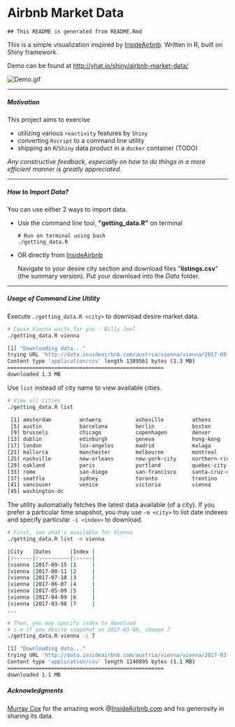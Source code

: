Airbnb Market Data
================

    ## This README is generated from README.Rmd

This is a simple visualization inspired by [InsideAirbnb](http://insideairbnb.com/). Written in R, built on Shiny framework.

Demo can be found at <http://yhat.io/shiny/airbnb-market-data/>

![Demo.gif](demo.gif)

------------------------------------------------------------------------

##### Motivation

This project aims to exercise

-   utilizing various `reactivity` features by `Shiny`
-   converting `Rscript` to a command line utility
-   shipping an `R`/`Shiny` data product in a `docker` container (TODO)

*Any constructive feedback, especially on how to do things in a more efficient manner is greatly appreciated.*

------------------------------------------------------------------------

##### How to Import Data?

You can use either 2 ways to import data.

-   Use the command line tool, **"getting\_data.R"** on terminal

        # Run on terminal using bash
        ./getting_data.R

-   OR directly from [InsideAirbnb](http://insideairbnb.com/get-the-data.html)

    Navigate to your desire city section and download files "**listings.csv**" (the summary version). Put your download into the *Data* folder.

------------------------------------------------------------------------

##### Usage of Command Line Utility

Execute `./getting_data.R <city>` to download desire <city> market data.

``` bash
# Cause Vienna waits for you - Billy Joel
./getting_data.R vienna

[1] "Downloading data..."
trying URL 'http://data.insideairbnb.com/austria/vienna/vienna/2017-09-15/visualisations/listings.csv'
Content type 'application/csv' length 1389561 bytes (1.3 MB)
==================================================
downloaded 1.3 MB
```

Use `list` instead of city name to view available cities.

``` bash
# View all cities
./getting_data.R list

 [1] amsterdam         antwerp           asheville         athens           
 [5] austin            barcelona         berlin            boston           
 [9] brussels          chicago           copenhagen        denver           
[13] dublin            edinburgh         geneva            hong-kong        
[17] london            los-angeles       madrid            malaga           
[21] mallorca          manchester        melbourne         montreal         
[25] nashville         new-orleans       new-york-city     northern-rivers  
[29] oakland           paris             portland          quebec-city      
[33] rome              san-diego         san-francisco     santa-cruz-county
[37] seattle           sydney            toronto           trentino         
[41] vancouver         venice            victoria          vienna           
[45] washington-dc  
```

The utility automatially fetches the latest data available (of a city). If you prefer a particular time snapshot, you may use `-m <city>` to list date indexes and specify particular `-i <index>` to download.

``` bash
# First, see what's available for Vienna
./getting_data.R list -m vienna

|City   |Dates      |Index |
|:------|:----------|:-----|
|vienna |2017-09-15 |1     |
|vienna |2017-08-11 |2     |
|vienna |2017-07-10 |3     |
|vienna |2017-06-07 |4     |
|vienna |2017-05-09 |5     |
|vienna |2017-04-09 |6     |
|vienna |2017-03-08 |7     |
...

# Then, you may specify index to download
# i.e if you desire snapshot on 2017-03-08, choose 7
./getting_data.R vienna -i 7

[1] "Downloading data..."
trying URL 'http://data.insideairbnb.com/austria/vienna/vienna/2017-03-08/visualisations/listings.csv'
Content type 'application/csv' length 1140895 bytes (1.1 MB)
==================================================
downloaded 1.1 MB
```

##### Acknowledgments

[Murray Cox](http://www.murraycox.com/) for the amazing work @[InsideAirbnb.com](http://insideairbnb.com/index.html) and his generosity in sharing its data.
